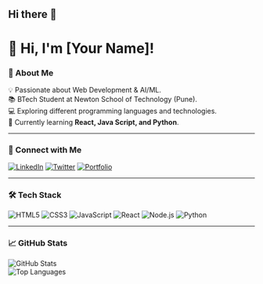 ## Hi there 👋
# 👋 Hi, I'm [Your Name]!

### 🚀 About Me
💡 Passionate about Web Development & AI/ML.  
📚 BTech Student at Newton School of Technology (Pune).  
💻 Exploring different programming languages and technologies.  
🌱 Currently learning **React, Java Script, and Python**.  

---

### 🔗 Connect with Me
[![LinkedIn](https://img.shields.io/badge/LinkedIn-0077B5?style=for-the-badge&logo=linkedin&logoColor=white)]([https://www.linkedin.com/in/your-profile/](https://www.linkedin.com/in/yogesh-kumar-b84892309/?trk=opento_sprofile_pfeditor))  
[![Twitter](https://img.shields.io/badge/Twitter-1DA1F2?style=for-the-badge&logo=twitter&logoColor=white)]([https://twitter.com/your-profile](https://leetcode.com/u/sekeop/))  
[![Portfolio](https://img.shields.io/badge/Portfolio-000?style=for-the-badge&logo=vercel&logoColor=white)](https://yogesh968.github.io/yogesh_portfolio/)

---

### 🛠️ Tech Stack
![HTML5](https://img.shields.io/badge/HTML5-E34F26?style=for-the-badge&logo=html5&logoColor=white)
![CSS3](https://img.shields.io/badge/CSS3-1572B6?style=for-the-badge&logo=css3&logoColor=white)
![JavaScript](https://img.shields.io/badge/JavaScript-F7DF1E?style=for-the-badge&logo=javascript&logoColor=black)
![React](https://img.shields.io/badge/React-20232A?style=for-the-badge&logo=react&logoColor=61DAFB)
![Node.js](https://img.shields.io/badge/Node.js-43853D?style=for-the-badge&logo=node.js&logoColor=white)
![Python](https://img.shields.io/badge/Python-3776AB?style=for-the-badge&logo=python&logoColor=white)

---

### 📈 GitHub Stats
![GitHub Stats](https://github-readme-stats.vercel.app/api?username=your-github-username&show_icons=true&theme=dark)  
![Top Languages](https://github-readme-stats.vercel.app/api/top-langs/?username=your-github-username&layout=compact&theme=dark)


<!--
**yogesh968/yogesh968** is a ✨ _special_ ✨ repository because its `README.md` (this file) appears on your GitHub profile.

Here are some ideas to get you started:

- 🔭 I’m currently working on ...
- 🌱 I’m currently learning ...
- 👯 I’m looking to collaborate on ...
- 🤔 I’m looking for help with ...
- 💬 Ask me about ...
- 📫 How to reach me: ...
- 😄 Pronouns: ...
- ⚡ Fun fact: ...
-->
